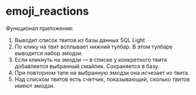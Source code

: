 # emoji_reactions

Функционал приложения: 
1. Выводит список твитов из базы данных SQL Light
2. По клику на твит всплывает нижний тулбар. В этом тулбаре выводится набор эмодзи.
3. Если кликнуть на эмодзи — в списке у конкретного твита добавляется выбранный смайлик. Сохраняется в базу.
4. При повторном тапе на выбранную эмодзи она исчезает из твита.
5. Над списком твитов есть счетчик, показывающий, сколько твитов имеют эмодзи.
